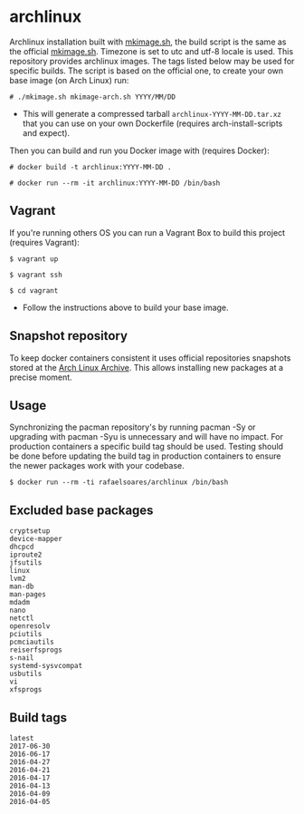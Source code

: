# archlinux

Archlinux installation built with [mkimage.sh](https://github.com/rafaelsoaresbr/archlinux/blob/master/mkimage.sh), the build script is the same as the official [mkimage.sh](https://github.com/docker/docker/blob/master/contrib/mkimage.sh).
Timezone is set to utc and utf-8 locale is used. This repository provides archlinux images. The tags listed below may be used for specific builds.
The script is based on the official one, to create your own base image (on Arch Linux) run:

```
# ./mkimage.sh mkimage-arch.sh YYYY/MM/DD
```
* This will generate a compressed tarball `archlinux-YYYY-MM-DD.tar.xz` that you can use on your own Dockerfile (requires arch-install-scripts and expect).

Then you can build and run you Docker image with (requires Docker):

```
# docker build -t archlinux:YYYY-MM-DD .
```

```
# docker run --rm -it archlinux:YYYY-MM-DD /bin/bash
```

## Vagrant

If you're running others OS you can run a Vagrant Box to build this project (requires Vagrant):

 ```
$ vagrant up
 ```

 ```
$ vagrant ssh
```

 ```
$ cd vagrant
 ```
* Follow the instructions above to build your base image.

## Snapshot repository
To keep docker containers consistent it uses official repositories snapshots stored at the [Arch Linux Archive](https://archive.archlinux.org/).
This allows installing new packages at a precise moment.

## Usage

Synchronizing the pacman repository's by running pacman -Sy or upgrading with pacman -Syu is unnecessary and will have no impact.
For production containers a specific build tag should be used. Testing should be done before updating the build tag in production containers to ensure the newer packages work with your codebase.

```
$ docker run --rm -ti rafaelsoares/archlinux /bin/bash
```

## Excluded base packages
    cryptsetup
    device-mapper
    dhcpcd
    iproute2
    jfsutils
    linux
    lvm2
    man-db
    man-pages
    mdadm
    nano
    netctl
    openresolv
    pciutils
    pcmciautils
    reiserfsprogs
    s-nail
    systemd-sysvcompat
    usbutils
    vi
    xfsprogs

## Build tags

    latest
    2017-06-30
    2016-06-17
    2016-04-27
    2016-04-21
    2016-04-17
    2016-04-13
    2016-04-09
    2016-04-05
